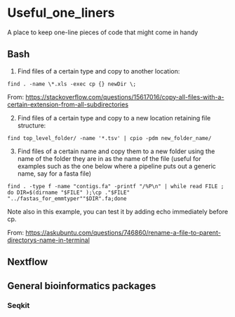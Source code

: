 # Useful_one_liners
A place to keep one-line pieces of code that might come in handy

## Bash

1. Find files of a certain type and copy to another location:

```
find . -name \*.xls -exec cp {} newDir \;
```

From: https://stackoverflow.com/questions/15617016/copy-all-files-with-a-certain-extension-from-all-subdirectories

2. Find files of a certain type and copy to a new location retaining file structure:

```
find top_level_folder/ -name '*.tsv' | cpio -pdm new_folder_name/

```
3. Find files of a certain name and copy them to a new folder using the name of the folder they are in as the name of the file (useful for examples such as the one below where a pipeline puts out a generic name, say for a fasta file)

```
find . -type f -name "contigs.fa" -printf "/%P\n" | while read FILE ; do DIR=$(dirname "$FILE" );\cp ."$FILE" "../fastas_for_emmtyper""$DIR".fa;done
```
Note also in this example, you can test it by adding echo immediately before cp.

From:  https://askubuntu.com/questions/746860/rename-a-file-to-parent-directorys-name-in-terminal

## Nextflow

## General bioinformatics packages

### Seqkit


